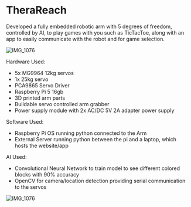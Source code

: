 # TheraReach
Developed a fully embedded robotic arm with 5 degrees of freedom, controlled by AI, to play games with you such as TicTacToe, along with an app to easily communicate with the robot and for game selection.

![IMG_1076](https://github.com/user-attachments/assets/a78a7170-989b-4d7b-958d-eb17928b1f9d)

Hardware Used:
- 5x MG9964 12kg servos
- 1x 25kg servo
- PCA9865 Servo Driver
- Raspberry Pi 5 16gb
- 3D printed arm parts
- Buildable servo controlled arm grabber
- Power supply module with 2x AC/DC 5V 2A adapter power supply

Software Used:
- Raspberry Pi OS running python connected to the Arm
- External Server running python between the pi and a laptop, which hosts the website/app

AI Used:
- Convolutional Neural Network to train model to see different colored blocks with 90% accuracy
- OpenCV for camera/location detection providing serial communication to the servos

![IMG_1076](https://github.com/user-attachments/assets/6f9207ff-b129-4c55-9552-9e4155a4adc6)
